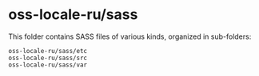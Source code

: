# oss-locale-ru/sass

This folder contains SASS files of various kinds, organized in sub-folders:

    oss-locale-ru/sass/etc
    oss-locale-ru/sass/src
    oss-locale-ru/sass/var
